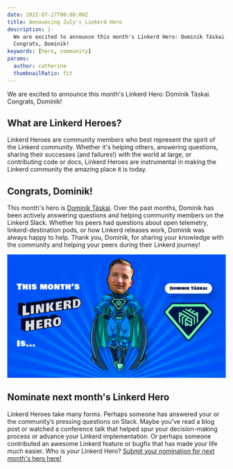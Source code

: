 ```yaml
---
date: 2022-07-27T00:00:00Z
title: Announcing July's Linkerd Hero
description: |-
  We are excited to announce this month's Linkerd Hero: Dominik Táskai.
  Congrats, Dominik!
keywords: [hero, community]
params:
  author: catherine
  thumbnailRatio: fit
---
```


We are excited to announce this month's Linkerd Hero: Dominik Táskai. Congrats,
Dominik!

## What are Linkerd Heroes?

Linkerd Heroes are community members who best represent the spirit of the
Linkerd community. Whether it's helping others, answering questions, sharing
their successes (and failures!) with the world at large, or contributing code
or docs, Linkerd Heroes are instrumental in making the Linkerd community the
amazing place it is today.

## Congrats, Dominik!

This month's hero is [Dominik Táskai](https://www.linkedin.com/in/dtaskai/).
Over the past months, Dominik has been actively answering questions and
helping community members on the Linkerd Slack. Whether his peers had
questions about open telemetry, linkerd-destination pods, or how Linkerd
releases work, Dominik was always happy to help. Thank you, Dominik,
for sharing your knowledge with
the community and helping your peers during their Linkerd journey!

![Dominik Táskai](cover.png)

## Nominate next month's Linkerd Hero

Linkerd Heroes take many forms. Perhaps someone has answered your or the
community’s pressing questions on Slack. Maybe you've read a blog post or
watched a conference talk that helped spur your decision-making process or
advance your Linkerd implementation. Or perhaps someone contributed an
awesome Linkerd feature or bugfix that has made your life much easier.
Who is *your* Linkerd Hero?
[Submit your nomination for next month's hero here!](https://docs.google.com/forms/d/e/1FAIpQLSfNv--UnbbZSzW7J3SbREIMI-HaooyX9im8yLIGB7M_LKT_Fw/viewform?usp=sf_link)
